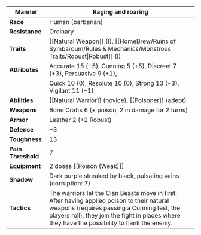 
| **Manner**         | Raging and roaring                                                                                                                                                                                                                          |
| ------------------ | ------------------------------------------------------------------------------------------------------------------------------------------------------------------------------------------------------------------------------------------- |
| **Race**           | Human (barbarian)                                                                                                                                                                                                                           |
| **Resistance**     | Ordinary                                                                                                                                                                                                                                    |
| **Traits**         | [[Natural Weapon]] (I), [[HomeBrew/Ruins of Symbaroum/Rules & Mechanics/Monstrous Traits/Robust\|Robust]] (I)                                                                                                                               |
| **Attributes**     | Accurate 15 (−5), Cunning 5 (+5), Discreet 7 (+3), Persuasive 9 (+1),                                                                                                                                                                       |
|                    | Quick 10 (0), Resolute 10 (0), Strong 13 (−3), Vigilant 11 (−1)                                                                                                                                                                             |
| **Abilities**      | [[Natural Warrior]] (novice), [[Poisoner]] (adept)                                                                                                                                                                                          |
| **Weapons**        | Bone Crafts 6 (+ poison, 2 in damage for 2 turns)                                                                                                                                                                                           |
| **Armor**          | Leather 2 (+2 Robust)                                                                                                                                                                                                                       |
| **Defense**        | +3                                                                                                                                                                                                                                          |
| **Toughness**      | 13                                                                                                                                                                                                                                          |
| **Pain Threshold** | 7                                                                                                                                                                                                                                           |
| **Equipment**      | 2 doses [[Poison (Weak)]]                                                                                                                                                                                                                   |
| **Shadow**         | Dark purple streaked by black, pulsating veins (corruption: 7)                                                                                                                                                                              |
| **Tactics**        | The warriors let the Clan Beasts move in first. After having applied poison to their natural weapons (requires passing a Cunning test, the players roll), they join the fight in places where they have the possibility to flank the enemy. |
